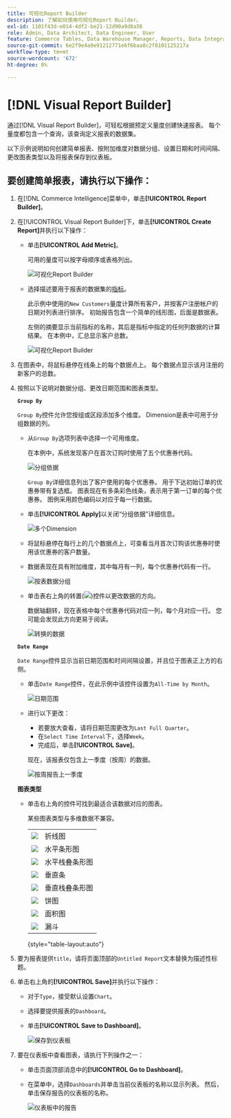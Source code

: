 ```yaml
---
title: 可视化Report Builder
description: 了解如何使用可视化Report Builder。
exl-id: 1101f43d-e014-4df2-be21-12d90a9d8a56
role: Admin, Data Architect, Data Engineer, User
feature: Commerce Tables, Data Warehouse Manager, Reports, Data Integration
source-git-commit: 6e2f9e4a9e91212771e6f6baa8c2f8101125217a
workflow-type: tm+mt
source-wordcount: '672'
ht-degree: 0%

---
```


# [!DNL Visual Report Builder]

通过[!DNL Visual Report Builder]，可轻松根据预定义量度创建快速报表。 每个量度都包含一个查询，该查询定义报表的数据集。

以下示例说明如何创建简单报表、按附加维度对数据分组、设置日期和时间间隔、更改图表类型以及将报表保存到仪表板。

## 要创建简单报表，请执行以下操作：

1. 在[!DNL Commerce Intelligence]菜单中，单击&#x200B;**[!UICONTROL Report Builder]**。

1. 在[!UICONTROL Visual Report Builder]下，单击&#x200B;**[!UICONTROL Create Report]**&#x200B;并执行以下操作：

   * 单击&#x200B;**[!UICONTROL Add Metric]**。

     可用的量度可以按字母顺序或表格列出。

     ![可视化Report Builder](../../assets/magento-bi-visual-report-builder-add-metric.png)

   * 选择描述要用于报表的数据集的[指标](../../data-user/reports/ess-manage-data-metrics.md)。

     此示例中使用的`New Customers`量度计算所有客户，并按客户注册帐户的日期对列表进行排序。 初始报告包含一个简单的线形图，后面是数据表。

     左侧的摘要显示当前指标的名称，其后是指标中指定的任何列数据的计算结果。 在本例中，汇总显示客户总数。

     ![可视化Report Builder](../../assets/magento-bi-report-builder-untitled.png)

1. 在图表中，将鼠标悬停在线条上的每个数据点上。 每个数据点显示该月注册的新客户的总数。

1. 按照以下说明对数据分组、更改日期范围和图表类型。

   **`Group By`**

   `Group By`控件允许您按组或区段添加多个维度。 Dimension是表中可用于分组数据的列。

   * 从`Group By`选项列表中选择一个可用维度。

     在本例中，系统发现客户在首次订购时使用了五个优惠券代码。

     ![分组依据](../../assets/magento-bi-report-builder-group-by-dimensions.png)

     `Group By`详细信息列出了客户使用的每个优惠券。 用于下达初始订单的优惠券带有复选框。 图表现在有多条彩色线条，表示用于第一订单的每个优惠券。 图例采用颜色编码以对应于每一行数据。

   * 单击&#x200B;**[!UICONTROL Apply]**&#x200B;以关闭“分组依据”详细信息。

     ![多个Dimension](../../assets/magento-bi-report-builder-group-by-dimension-detail.png)

   * 将鼠标悬停在每行上的几个数据点上，可查看当月首次订购该优惠券时使用该优惠券的客户数量。

   * 数据表现在具有附加维度，其中每月有一列，每个优惠券代码有一行。

     ![按表数据分组](../../assets/magento-bi-report-builder-group-by-table-data.png)

   * 单击表右上角的转置(![](../../assets/magento-bi-btn-transpose.png))控件以更改数据的方向。

     数据轴翻转，现在表格中每个优惠券代码对应一列，每个月对应一行。 您可能会发现此方向更易于阅读。

     ![转换的数据](../../assets/magento-bi-report-builder-group-by-table-data-transposed.png)

   **`Date Range`**

   `Date Range`控件显示当前日期范围和时间间隔设置，并且位于图表正上方的右侧。

   * 单击`Date Range`控件，在此示例中该控件设置为`All-Time by Month`。

     ![日期范围](../../assets/magento-bi-report-builder-date-range.png)

   * 进行以下更改：

      * 若要放大查看，请将日期范围更改为`Last Full Quarter`。
      * 在`Select Time Interval`下，选择`Week`。
      * 完成后，单击&#x200B;**[!UICONTROL Save]**。

     现在，该报表仅包含上一季度（按周）的数据。

     ![按周](../../assets/magento-bi-report-builder-date-range-quarter-by-week-chart.png)报告上一季度

   **图表类型**

   * 单击右上角的控件可找到最适合该数据对应的图表。

     某些图表类型与多维数据不兼容。

     | | |
     |-----|-----|
     | ![](../../assets/magento-bi-btn-chart-line.png) | 折线图 |
     | ![](../../assets/magento-bi-btn-chart-horz-bar.png) | 水平条形图 |
     | ![](../../assets/magento-bi-btn-chart-horz-stacked-bar.png) | 水平栈叠条形图 |
     | ![](../../assets/magento-bi-btn-chart-vert-bar.png) | 垂直条 |
     | ![](../../assets/magento-bi-btn-chart-vert-stacked-bar.png) | 垂直栈叠条形图 |
     | ![](../../assets/magento-bi-btn-chart-pie.png) | 饼图 |
     | ![](../../assets/magento-bi-btn-chart-area.png) | 面积图 |
     | ![](../../assets/magento-bi-btn-chart-funnel.png) | 漏斗 |

     {style="table-layout:auto"}

1. 要为报表提供`title`，请将页面顶部的`Untitled Report`文本替换为描述性标题。

1. 单击右上角的&#x200B;**[!UICONTROL Save]**&#x200B;并执行以下操作：

   * 对于`Type`，接受默认设置`Chart`。

   * 选择要提供报表的`Dashboard`。

   * 单击&#x200B;**[!UICONTROL Save to Dashboard]**。

     ![保存到仪表板](../../assets/magento-bi-report-builder-save-to-dashboard.png)

1. 要在仪表板中查看图表，请执行下列操作之一：

   * 单击页面顶部消息中的&#x200B;**[!UICONTROL Go to Dashboard]**。

   * 在菜单中，选择`Dashboards`并单击当前仪表板的名称以显示列表。 然后，单击保存报告的仪表板的名称。

     ![仪表板中的报告](../../assets/magento-bi-report-builder-my-dashboard.png)
